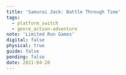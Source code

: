 ```yaml
---
title: 'Samurai Jack: Battle Through Time'
tags:
  - platform_switch
  - genre_action-adventure
note: 'Limited Run Games'
digital: false
physical: true
guide: false
pending: false
date: 2021-04-20
---
```

